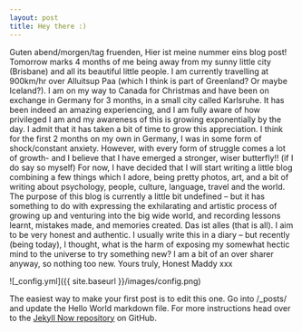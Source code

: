 ```yaml
---
layout: post
title: Hey there :) 
---
```


Guten abend/morgen/tag fruenden,
Hier ist meine nummer eins blog post! Tomorrow marks 4 months of me being away from my sunny little city (Brisbane) and all its beautiful little people. I am currently travelling at 900km/hr over Alluitsup Paa (which I think is part of Greenland? Or maybe Iceland?). I am on my way to Canada for Christmas and have been on exchange in Germany for 3 months, in a small city called Karlsruhe. It has been indeed an amazing experiencing, and I am fully aware of how privileged I am and my awareness of this is growing exponentially by the day. I admit that it has taken a bit of time to grow this appreciation. I think for the first 2 months on my own in Germany, I was in some form of shock/constant anxiety. However, with every form of struggle comes a lot of growth- and I believe that I have emerged a stronger, wiser butterfly!! (if I do say so myself) 
For now, I have decided that I will start writing a little blog combining a few things which I adore, being pretty photos, art, and a bit of writing about psychology, people, culture, language, travel and the world. The purpose of this blog is currently a little bit undefined – but it has something to do with expressing the exhilarating and artistic process of growing up and venturing into the big wide world, and recording lessons learnt, mistakes made, and memories created. Das ist alles (that is all). I aim to be very honest and authentic. 
I usually write this in a diary – but recently (being today), I thought, what is the harm of exposing my somewhat hectic mind to the universe to try something new? I am a bit of an over sharer anyway, so nothing too new. 
Yours truly,
Honest Maddy xxx


![_config.yml]({{ site.baseurl }}/images/config.png)

The easiest way to make your first post is to edit this one. Go into /_posts/ and update the Hello World markdown file. For more instructions head over to the [Jekyll Now repository](https://github.com/barryclark/jekyll-now) on GitHub.